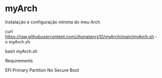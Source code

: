# myArch
Instalação e configuração mínima do meu Arch

curl https://raw.githubusercontent.com/Jhonatanrs10/myArch/main/myArch.sh -o myArch.sh

bash myArch.sh

Requirements

EFI
Primary Partition
No Secure Boot

